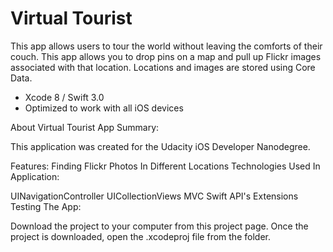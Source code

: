 Virtual Tourist
=======
This app allows users to tour the world without leaving the comforts of their couch. This app allows you 
to drop pins on a map and pull up Flickr images associated with that location. Locations and images are stored using Core Data.
* Xcode 8 / Swift 3.0
* Optimized to work with all iOS devices 

About Virtual Tourist App
Summary:

This application was created  for the Udacity iOS Developer Nanodegree.

Features:
Finding Flickr Photos In Different Locations
Technologies Used In Application:

UINavigationController
UICollectionViews
MVC
Swift
API's
Extensions
Testing The App:

Download the project to your computer from this project page.
Once the project is downloaded, open the .xcodeproj file from the folder.

